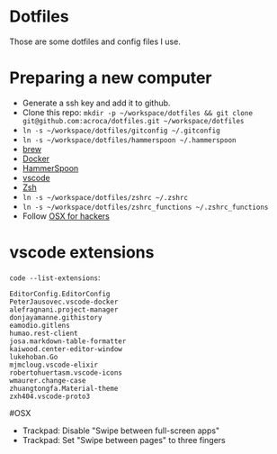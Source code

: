 # Dotfiles

Those are some dotfiles and config files I use.

# Preparing a new computer

- Generate a ssh key and add it to github.
- Clone this repo: `mkdir -p ~/workspace/dotfiles && git clone git@github.com:acroca/dotfiles.git ~/workspace/dotfiles`
- `ln -s ~/workspace/dotfiles/gitconfig ~/.gitconfig`
- `ln -s ~/workspace/dotfiles/hammerspoon ~/.hammerspoon`
- [brew](http://brew.sh/)
- [Docker](https://www.docker.com/docker-mac)
- [HammerSpoon](http://www.hammerspoon.org/)
- [vscode](https://code.visualstudio.com/)
- [Zsh](https://github.com/robbyrussell/oh-my-zsh)
- `ln -s ~/workspace/dotfiles/zshrc ~/.zshrc`
- `ln -s ~/workspace/dotfiles/zshrc_functions ~/.zshrc_functions`
- Follow [OSX for hackers](https://github.com/mathiasbynens/dotfiles/blob/master/.macos)

# vscode extensions

`code --list-extensions`:

```
EditorConfig.EditorConfig
PeterJausovec.vscode-docker
alefragnani.project-manager
donjayamanne.githistory
eamodio.gitlens
humao.rest-client
josa.markdown-table-formatter
kaiwood.center-editor-window
lukehoban.Go
mjmcloug.vscode-elixir
robertohuertasm.vscode-icons
wmaurer.change-case
zhuangtongfa.Material-theme
zxh404.vscode-proto3
```

#OSX

- Trackpad: Disable "Swipe between full-screen apps"
- Trackpad: Set "Swipe between pages" to three fingers
